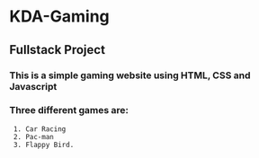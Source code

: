 # KDA-Gaming
## Fullstack Project

### This is a simple gaming website using HTML, CSS and Javascript 
### Three different games are: 
     1. Car Racing
     2. Pac-man
     3. Flappy Bird.
